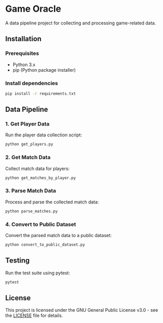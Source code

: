 # Game Oracle

A data pipeline project for collecting and processing game-related data.

## Installation

### Prerequisites

- Python 3.x
- pip (Python package installer)

### Install dependencies

```bash
pip install -r requirements.txt
```


## Data Pipeline

### 1. Get Player Data
Run the player data collection script:
```bash
python get_players.py
```

### 2. Get Match Data
Collect match data for players:
```bash
python get_matches_by_player.py
```

### 3. Parse Match Data
Process and parse the collected match data:
```bash
python parse_matches.py
```

### 4. Convert to Public Dataset
Convert the parsed match data to a public dataset:
```bash
python convert_to_public_dataset.py
```

## Testing

Run the test suite using pytest:
```bash
pytest
```

## License

This project is licensed under the GNU General Public License v3.0 - see the [LICENSE](LICENSE) file for details.